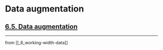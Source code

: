 # Data augmentation

## [**6.5.** Data augmentation](https://livebook.manning.com/book/deep-learning-with-javascript/chapter-6/236)

---
from [[_6_working-width-data]]
